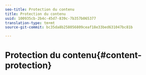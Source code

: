 ```yaml
---
seo-title: Protection du contenu
title: Protection du contenu
uuid: 100935cb-2b4c-45d7-839c-7b357b065377
translation-type: tm+mt
source-git-commit: bc35da8b258056809ceaf18e33bed631047bc81b

---
```



# Protection du contenu{#content-protection}

